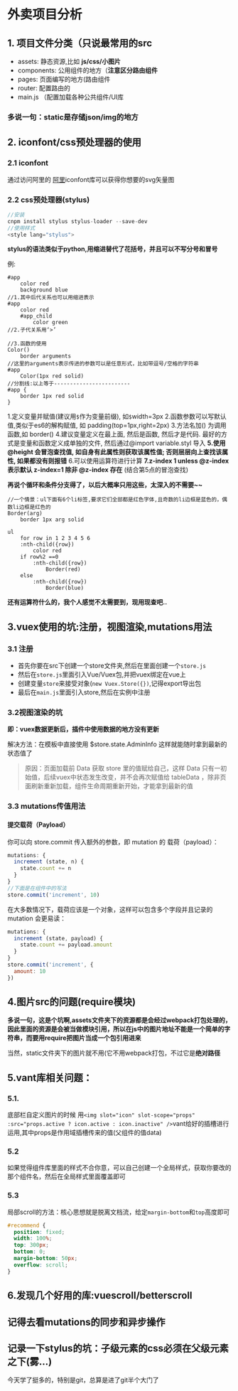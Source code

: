 # 外卖项目分析

## 1. 项目文件分类（只说最常用的src

* assets: 静态资源,比如 **js/css/小图片**
* components: 公用组件的地方（**注意区分路由组件**
* pages: 页面编写的地方(路由组件
* router: 配置路由的
* main.js （配置加载各种公共组件/UI库

### 多说一句：static是存储json/img的地方




## 2. iconfont/css预处理器的使用

### 2.1 iconfont

通过访问阿里的 [阿里](https://www.iconfont.cn/manage/index?manage_type=myprojects&projectId=1646899)iconfont库可以获得你想要的svg矢量图



### 2.2 css预处理器(stylus)

```js
//安装
cnpm install stylus stylus-loader --save-dev
//使用样式
<style lang="stylus">
```

**stylus的语法类似于python,用缩进替代了花括号，并且可以不写分号和冒号**

例:

```stylus
#app
    color red
    background blue
//1.其中后代关系也可以用缩进表示
#app
    color red
    #app_child
        color green
//2.子代关系用‘>’

//3.函数的使用
Color()
    border arguments
//这里的arguments表示传进的参数可以是任意形式，比如带逗号/空格的字符串
#app
    Color(1px red solid)
//分割线:以上等于------------------------
#app {
    border 1px red solid
}
```

1.定义变量并赋值(建议用`$`作为变量前缀), 如`$`width=3px
2.函数参数可以写默认值,类似于es6的解构赋值, 如 padding(top=1px,right=2px)
3.方法名加() 为调用函数,如 border()
4.建议变量定义在最上面, 然后是函数, 然后才是代码. 最好的方式是变量和函数定义成单独的文件, 然后通过@import variable.styl 导入
**5.使用@height 会冒泡查找值, 如自身有此属性则获取该属性值; 否则层层向上查找该属性, 如果都没有则报错**
6.可以使用运算符进行计算
**7.z-index 1 unless @z-index 表示默认 z-index=1 除非 @z-index 存在** (结合第5点的冒泡查找)



**再说个循环和条件分支得了，以后大概率只用这些，太深入的不需要~~**

```stylus
//一个情景：ul下面有6个li标签,要求它们全部都是红色字体,且奇数的li边框是蓝色的，偶数li边框是红色的
Border(arg)
    border 1px arg solid

ul
    for row in 1 2 3 4 5 6
    :nth-child({row})
        color red
    if row%2 ==0
        :nth-child({row})
            Border(red)
    else
        :nth-child({row})
            Border(blue)
```

**还有运算符什么的，我个人感觉不太需要到，现用现查吧..**




## 3.vuex使用的坑:注册，视图渲染,mutations用法
### 3.1 注册
* 首先你要在src下创建一个store文件夹,然后在里面创建一个`store.js`
* 然后在`store.js`里面引入Vue/Vuex包,并把vuex绑定在vue上
* 创建变量`store`来接受对象(`new Vuex.Store({})`,记得export导出包
* 最后在`main.js`里面引入store,然后在实例中注册

### 3.2视图渲染的坑
**即：vuex数据更新后，插件中使用数据的地方没有更新**

解决方法：在模板中直接使用 $store.state.AdminInfo 这样就能随时拿到最新的状态值了

> 原因：页面加载前 Data 获取 store 里的值赋给自己，这样 Data 只有一初始值，后续vuex中状态发生改变，并不会再次赋值给 tableData ，除非页面刷新重新加载，组件生命周期重新开始，才能拿到最新的值

### 3.3 mutations传值用法
#### 提交载荷（Payload）
你可以向 store.commit 传入额外的参数，即 mutation 的 载荷（payload）：
``` js
mutations: {
  increment (state, n) {
    state.count += n
  }
}
//下面是在组件中的写法
store.commit('increment', 10)
```
在大多数情况下，载荷应该是一个对象，这样可以包含多个字段并且记录的 mutation 会更易读：

```js
mutations: {
  increment (state, payload) {
    state.count += payload.amount
  }
}
store.commit('increment', {
  amount: 10
})
```



## 4.图片src的问题(require模块)

**多说一句，这是个坑啊,assets文件夹下的资源都是会经过webpack打包处理的，因此里面的资源是会被当做模块引用，所以在js中的图片地址不能是一个简单的字符串，而要用require把图片当成一个包引用进来**

当然，static文件夹下的图片就不用(它不用webpack打包，不过它是**绝对路径**



## 5.vant库相关问题：

### 5.1.

底部栏自定义图片的时候 用`<img slot="icon" slot-scope="props" :src="props.active ? icon.active : icon.inactive" />`vant给好的插槽进行运用,其中props是作用域插槽传来的值(父组件的值data)

### 5.2

如果觉得组件库里面的样式不合你意，可以自己创建一个全局样式，获取你要改的那个组件名，然后在全局样式里面覆盖即可



### 5.3

局部scroll的方法：核心思想就是脱离文档流，给定`margin-bottom`和`top`高度即可

``` css
#recommend {
  position: fixed;
  width: 100%;
  top: 300px;
  bottom: 0;
  margin-bottom: 50px;
  overflow: scroll;
}
```





## 6.发现几个好用的库:vuescroll/betterscroll

## 记得去看mutations的同步和异步操作
## 记录一下stylus的坑：子级元素的css必须在父级元素之下(雾...)
今天学了挺多的，特别是git，总算是进了git半个大门了
